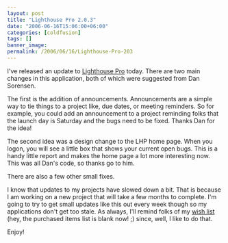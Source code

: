 ```yaml
---
layout: post
title: "Lighthouse Pro 2.0.3"
date: "2006-06-16T15:06:00+06:00"
categories: [coldfusion]
tags: []
banner_image: 
permalink: /2006/06/16/Lighthouse-Pro-203
---
```


I've released an update to <a href="http://ray.camdenfamily.com/projects/lhp">Lighthouse Pro</a> today. There are two main changes in this application, both of which were suggested from Dan Sorensen.

The first is the addition of announcements. Announcements are a simple way to tie things to a project like, due dates, or meeting reminders. So for example, you could add an announcement to a project reminding folks that the launch day is Saturday and the bugs need to be fixed. Thanks Dan for the idea!

The second idea was a design change to the LHP home page. When you logon, you will see a little box that shows your current open bugs. This is a handy little report and makes the home page a lot more interesting now. This was all Dan's code, so thanks go to him.

There are also a few other small fixes.

I know that updates to my projects have slowed down a bit. That is because I am working on a new project that will take a few months to complete. I'm going to try to get small updates like this out every week though so my applications don't get too stale. As always, I'll remind folks of my <a href="http://www.amazon.com/o/registry/2TCL1D08EZEYE">wish list</a> (hey, the purchased items list is blank now! ;) since, well, I like to do that. 

Enjoy!